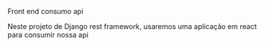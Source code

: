 Front end consumo api

Neste projeto de Django rest framework, usaremos uma aplicação em react para consumir nossa api
